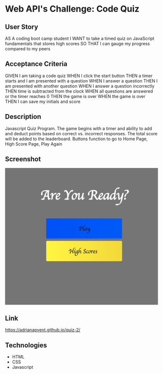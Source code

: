 # Web API's Challenge: Code Quiz

## User Story 

AS A coding boot camp student
I WANT to take a timed quiz on JavaScript fundamentals that stores high scores
SO THAT I can gauge my progress compared to my peers

## Acceptance Criteria

GIVEN I am taking a code quiz
WHEN I click the start button
THEN a timer starts and I am presented with a question
WHEN I answer a question
THEN I am presented with another question
WHEN I answer a question incorrectly
THEN time is subtracted from the clock
WHEN all questions are answered or the timer reaches 0
THEN the game is over
WHEN the game is over
THEN I can save my initials and score

## Description
Javascript Quiz Program. The game begins with a timer and ability to add and deduct points based on correct vs. incorrect responses. The total score will be added to the  leaderboard. Buttons function to go to Home Page, High Score Page, Play Again

## Screenshot
![Mock Up](./assets/images/Screen%20Shot%202022-06-21%20at%2012.10.55%20PM.png)

## Link
https://adrianapvent.github.io/quiz-2/

## Technologies
- HTML
- CSS
- Javascript
